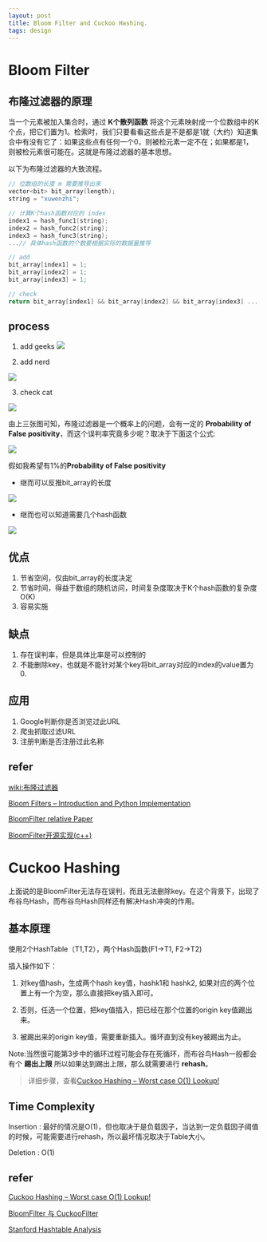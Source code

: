 ```yaml
---
layout: post
title: Bloom Filter and Cuckoo Hashing.
tags: design
---
```


# Bloom Filter

<!--more-->

## 布隆过滤器的原理

当一个元素被加入集合时，通过 **K个散列函数** 将这个元素映射成一个位数组中的K个点，把它们置为1。检索时，我们只要看看这些点是不是都是1就（大约）知道集合中有没有它了：如果这些点有任何一个0，则被检元素一定不在；如果都是1，则被检元素很可能在。这就是布隆过滤器的基本思想。

以下为布隆过滤器的大致流程。

```c
// 位数组的长度 m 需要推导出来
vector<bit> bit_array(length);
string = "xuwenzhi";

// 计算K个hash函数对应的 index
index1 = hash_func1(string);
index2 = hash_func2(string);
index3 = hash_func3(string);
...// 具体hash函数的个数要根据实际的数据量推导

// add
bit_array[index1] = 1;
bit_array[index2] = 1;
bit_array[index3] = 1;

// check
return bit_array[index1] && bit_array[index2] && bit_array[index3] ...
```

## process

1. add geeks
![](http://cdncontribute.geeksforgeeks.org/wp-content/uploads/geeks1-300x107.png)

2. add nerd

![](http://cdncontribute.geeksforgeeks.org/wp-content/uploads/nerd-300x114.png)

3. check cat

![](http://cdncontribute.geeksforgeeks.org/wp-content/uploads/cat-300x109.png)

由上三张图可知，布隆过滤器是一个概率上的问题，会有一定的 **Probability of False positivity**，而这个误判率究竟多少呢？取决于下面这个公式:

![](https://www.geeksforgeeks.org/wp-content/ql-cache/quicklatex.com-78e77c34323cfb8afff2a80c0e91b26d_l3.svg)

假如我希望有1%的**Probability of False positivity**

- 继而可以反推bit_array的长度

![](https://www.geeksforgeeks.org/wp-content/ql-cache/quicklatex.com-8a21b35f5419f7968aafd408590b37bd_l3.svg)

- 继而也可以知道需要几个hash函数

![](https://www.geeksforgeeks.org/wp-content/ql-cache/quicklatex.com-88930c4f1e1c21cd0ce0569adbddde16_l3.svg)

## 优点

1. 节省空间，仅由bit_array的长度决定
2. 节省时间，得益于数组的随机访问，时间复杂度取决于K个hash函数的复杂度 O(K)
3. 容易实施

## 缺点

1. 存在误判率，但是具体比率是可以控制的
2. 不能删除key，也就是不能针对某个key将bit_array对应的index的value置为0.


## 应用

1. Google判断你是否浏览过此URL
2. 爬虫抓取过滤URL
3. 注册判断是否注册过此名称

## refer

[wiki:布隆过滤器](https://zh.wikipedia.org/wiki/%E5%B8%83%E9%9A%86%E8%BF%87%E6%BB%A4%E5%99%A8)

[Bloom Filters – Introduction and Python Implementation](https://www.geeksforgeeks.org/bloom-filters-introduction-and-python-implementation/)

[BloomFilter relative Paper](https://antognini.ch/papers/BloomFilters20080620.pdf)

[BloomFilter开源实现(c++)](https://github.com/liheyuan/BloomFilter-For-KeSeek)

# Cuckoo Hashing

上面说的是BloomFilter无法存在误判，而且无法删除key。在这个背景下，出现了布谷鸟Hash，而布谷鸟Hash同样还有解决Hash冲突的作用。

## 基本原理

使用2个HashTable（T1,T2），两个Hash函数(F1->T1, F2->T2)

插入操作如下：

1. 对key值hash，生成两个hash key值，hashk1和 hashk2, 如果对应的两个位置上有一个为空，那么直接把key插入即可。

2. 否则，任选一个位置，把key值插入，把已经在那个位置的origin key值踢出来。

3. 被踢出来的origin key值，需要重新插入。循环直到没有key被踢出为止。

Note:当然很可能第3步中的循环过程可能会存在死循环，而布谷鸟Hash一般都会有个 **踢出上限** 所以如果达到踢出上限，那么就需要进行 **rehash**。

> 详细步骤，查看[Cuckoo Hashing – Worst case O(1) Lookup!](https://www.geeksforgeeks.org/cuckoo-hashing/)

## Time Complexity

Insertion : 最好的情况是O(1)，但也取决于是负载因子，当达到一定负载因子阈值的时候，可能需要进行rehash，所以最坏情况取决于Table大小。

Deletion : O(1)

## refer

[Cuckoo Hashing – Worst case O(1) Lookup!](https://www.geeksforgeeks.org/cuckoo-hashing/)

[BloomFilter 与 CuckooFilter](https://www.cnblogs.com/chenny7/p/4074250.html)

[Stanford Hashtable Analysis](https://web.stanford.edu/class/archive/cs/cs166/cs166.1146/lectures/13/Small13.pdf)
